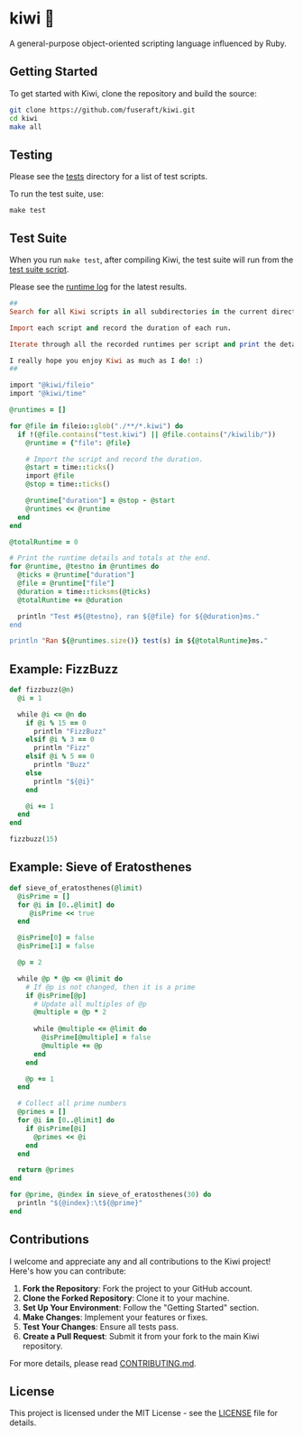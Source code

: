 # kiwi 🥝

A general-purpose object-oriented scripting language influenced by Ruby.

## Getting Started

To get started with Kiwi, clone the repository and build the source:

```bash
git clone https://github.com/fuseraft/kiwi.git
cd kiwi
make all
```

## Testing

Please see the [tests](tests) directory for a list of test scripts.

To run the test suite, use:

```shell
make test
```

## Test Suite

When you run `make test`, after compiling Kiwi, the test suite will run from the [test suite script](test.kiwi).

Please see the [runtime log](runtime_log.txt) for the latest results.

```ruby
##
Search for all Kiwi scripts in all subdirectories in the current directory, excluding all test.kiwi files and kiwilib.

Import each script and record the duration of each run.

Iterate through all the recorded runtimes per script and print the details of each, then print the totals at the end.

I really hope you enjoy Kiwi as much as I do! :)
##

import "@kiwi/fileio"
import "@kiwi/time"

@runtimes = []

for @file in fileio::glob("./**/*.kiwi") do
  if !(@file.contains("test.kiwi") || @file.contains("/kiwilib/"))
    @runtime = {"file": @file}

    # Import the script and record the duration.
    @start = time::ticks()
    import @file
    @stop = time::ticks()

    @runtime["duration"] = @stop - @start
    @runtimes << @runtime
  end
end

@totalRuntime = 0

# Print the runtime details and totals at the end.
for @runtime, @testno in @runtimes do
  @ticks = @runtime["duration"]
  @file = @runtime["file"]
  @duration = time::ticksms(@ticks)
  @totalRuntime += @duration

  println "Test #${@testno}, ran ${@file} for ${@duration}ms."
end

println "Ran ${@runtimes.size()} test(s) in ${@totalRuntime}ms."
```

## Example: FizzBuzz

```ruby
def fizzbuzz(@n)
  @i = 1

  while @i <= @n do    
    if @i % 15 == 0
      println "FizzBuzz"
    elsif @i % 3 == 0
      println "Fizz"
    elsif @i % 5 == 0
      println "Buzz"
    else
      println "${@i}"
    end

    @i += 1
  end
end

fizzbuzz(15)
```

## Example: Sieve of Eratosthenes

```ruby
def sieve_of_eratosthenes(@limit)
  @isPrime = []
  for @i in [0..@limit] do
     @isPrime << true
  end

  @isPrime[0] = false
  @isPrime[1] = false

  @p = 2

  while @p * @p <= @limit do
    # If @p is not changed, then it is a prime
    if @isPrime[@p]
      # Update all multiples of @p
      @multiple = @p * 2
      
      while @multiple <= @limit do
        @isPrime[@multiple] = false
        @multiple += @p
      end
    end

    @p += 1
  end

  # Collect all prime numbers
  @primes = []
  for @i in [0..@limit] do
    if @isPrime[@i]
      @primes << @i
    end
  end

  return @primes
end

for @prime, @index in sieve_of_eratosthenes(30) do
  println "${@index}:\t${@prime}"
end
```

## Contributions

I welcome and appreciate any and all contributions to the Kiwi project! Here's how you can contribute:

1. **Fork the Repository**: Fork the project to your GitHub account.
2. **Clone the Forked Repository**: Clone it to your machine.
3. **Set Up Your Environment**: Follow the "Getting Started" section.
4. **Make Changes**: Implement your features or fixes.
5. **Test Your Changes**: Ensure all tests pass.
6. **Create a Pull Request**: Submit it from your fork to the main Kiwi repository.

For more details, please read [CONTRIBUTING.md](CONTRIBUTING.md).

## License

This project is licensed under the MIT License - see the [LICENSE](LICENSE) file for details.